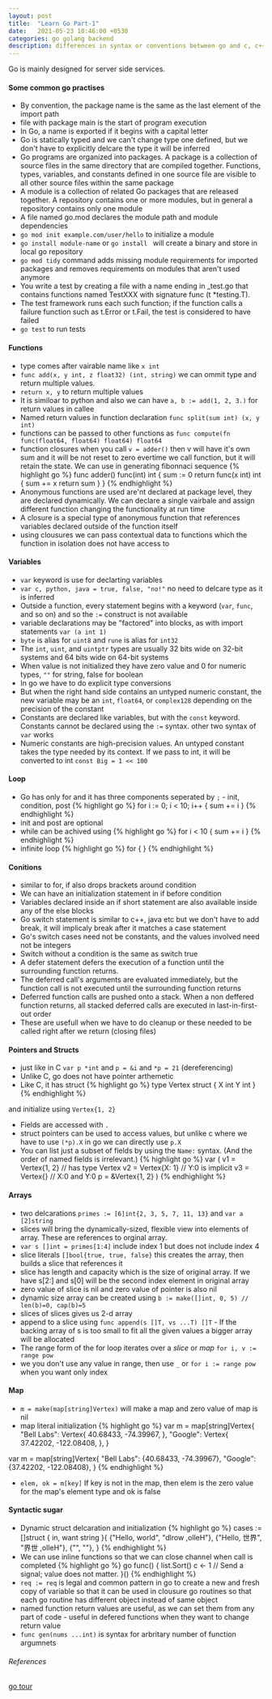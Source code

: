 ```yaml
---
layout: post
title:  "Learn Go Part-1"
date:   2021-05-23 10:46:00 +0530
categories: go golang backend
description: differences in syntax or conventions between go and c, c++, java
---
```

Go is mainly designed for server side services. 

#### Some common go practises
* By convention, the package name is the same as the last element of the import path
* file with package main is the start of program execution
* In Go, a name is exported if it begins with a capital letter
* Go is statically typed and we can't change type one defined, but we don't have to explicitly delcare the type it will be inferred
* Go programs are organized into packages. A package is a collection of source files in the same directory that are compiled together. Functions, types, variables, and constants defined in one source file are visible to all other source files within the same package
* A module is a collection of related Go packages that are released together. A repository contains one or more modules, but in general a repository contains only one module
* A file named go.mod  declares the module path and module dependencies
* `go mod init example.com/user/hello` to initialize a module 
* `go install module-name` or `go install ` will create a binary and store in local go repository
* `go mod tidy` command adds missing module requirements for imported packages and removes requirements on modules that aren't used anymore
* You write a test by creating a file with a name ending in _test.go that contains functions named TestXXX with signature func (t *testing.T).
* The test framework runs each such function; if the function calls a failure function such as t.Error or t.Fail, the test is considered to have failed
* `go test` to run tests

#### Functions
* type comes after vairable name like `x int`
* `func add(x, y int, z float32) (int, string)` we can ommit type and return multiple values. 
* `return x, y` to return multiple values
* It is similoar to python and also we can have `a, b := add(1, 2, 3.)` for return values in callee
* Named return values in function declaration `func split(sum int) (x, y int)`
* functions can be passed to other functions as `func compute(fn func(float64, float64) float64) float64`
* function closures when you call `v = adder()` then v will have it's own sum and it will be not reset to zero evertime we call function, but it will retain the state. We can use in generating fibonnaci sequence
{% highlight go %}
func adder() func(int) int {
	sum := 0
	return func(x int) int {
		sum += x
		return sum
	}
}
{% endhighlight %}
* Anonymous functions are used are'nt declared at package level, they are declared dynamically. We can declare a single vairbale and assign different function changing the functionality at run time
* A closure is a special type of anonymous function that references variables declared outside of the function itself
* using clousures we can pass contextual data to functions which the function in isolation does not have access to 

#### Variables
* `var` keyword is use for declarting variables
* `var c, python, java = true, false, "no!"` no need to delcare type as it is inferred
* Outside a function, every statement begins with a keyword (`var`, `func`, and so on) and so the `:=` construct is not available
* variable declarations may be "factored" into blocks, as with import statements `var (a int 1)`
* `byte` is alias for `uint8` and `rune` is alias for `int32` 
* The `int`, `uint`, and `uintptr` types are usually 32 bits wide on 32-bit systems and 64 bits wide on 64-bit systems
* When value is not initialized they have zero value and 0 for numeric types, `""` for string, false for boolean
* In go we have to do explicit type conversions
* But when the right hand side contains an untyped numeric constant, the new variable may be an `int`, `float64`, or `complex128` depending on the precision of the constant
* Constants are declared like variables, but with the `const` keyword. Constants cannot be declared using the `:=` syntax. other two syntax of `var` works
* Numeric constants are high-precision values. An untyped constant takes the type needed by its context. If we pass to int, it will be converted to int
`const Big = 1 << 100`

#### Loop
* Go has only for and it has three components seperated by `;` - init, condition, post
{% highlight go %}
for i := 0; i < 10; i++ {
	sum += i
}
{% endhighlight %}
* init and post are optional
* while can be achived using
{% highlight go %}
for i < 10 {
	sum += i
}
{% endhighlight %}
* infinite loop
{% highlight go %}
for  {
}
{% endhighlight %}

#### Conitions
* similar to for, if also drops brackets around condition
* We can have an initialization statement in if before condition
* Variables declared inside an if short statement are also available inside any of the else blocks
* Go switch statement is similar to c++, java etc but we don't have to add break, it will implicaly break after it matches a case statement
* Go's switch cases need not be constants, and the values involved need not be integers
* Switch without a condition is the same as switch true
* A defer statement defers the execution of a function until the surrounding function returns.
* The deferred call's arguments are evaluated immediately, but the function call is not executed until the surrounding function returns
* Deferred function calls are pushed onto a stack. When a non deffered function returns, all stacked deferred calls are executed in last-in-first-out order
* These are usefull when we have to do cleanup or these needed to be called right after we return (closing files)

#### Pointers and Structs
* just like in C `var p *int` and `p = &i` and `*p = 21` (dereferencing)
* Unlike C, go does not have pointer arthemetic
* Like C, it has struct 
{% highlight go %}
type Vertex struct {
	X int
	Y int
}
{% endhighlight %}

and initialize using `Vertex{1, 2}`
* Fields are accessed with `.`
* struct pointers can be used to access values, but unlike c where we have to use `(*p).X` in go we can directly use `p.X`
* You can list just a subset of fields by using the `Name:` syntax. (And the order of named fields is irrelevant.)
{% highlight go %}
var (
	v1 = Vertex{1, 2}  // has type Vertex
	v2 = Vertex{X: 1}  // Y:0 is implicit
	v3 = Vertex{}      // X:0 and Y:0
	p  = &Vertex{1, 2} 
)
{% endhighlight %}

#### Arrays
* two delcarations `primes := [6]int{2, 3, 5, 7, 11, 13}` and `var a [2]string`
* slices will bring the dynamically-sized, flexible view into elements of array. These are references to orginal array.
* `var s []int = primes[1:4]` include index 1 but does not include index 4
* slice literals `[]bool{true, true, false}` this creates the array, then builds a slice that references it
* slice has length and capacity which is the size of original array. If we have s[2:] and s[0] will be the second index element in original array
* zero value of slice is nil and zero value of pointer is also nil
* dynamic size array can be created using `b := make([]int, 0, 5) // len(b)=0, cap(b)=5`
* slices of slices gives us 2-d array
* append to a slice using `func append(s []T, vs ...T) []T` - If the backing array of s is too small to fit all the given values a bigger array will be allocated
* The range form of the for loop iterates over a _slice_ or _map_ `for i, v := range pow`
* we you don't use any value in range, then use `_` or `for i := range pow` when you want only index

#### Map
* `m = make(map[string]Vertex)` will make a map and zero value of map is nil
* map literal initialization
{% highlight go %}
var m = map[string]Vertex{
	"Bell Labs": Vertex{
		40.68433, -74.39967,
	},
	"Google": Vertex{
		37.42202, -122.08408,
	},
}

var m = map[string]Vertex{
	"Bell Labs": {40.68433, -74.39967},
	"Google":    {37.42202, -122.08408},
}
{% endhighlight %}
* `elem, ok = m[key]` If key is not in the map, then elem is the zero value for the map's element type and ok is false

#### Syntactic sugar
* Dynamic struct delcaration and initialization
{% highlight go %}
cases := []struct {
		in, want string
	}{
		{"Hello, world", "dlrow ,olleH"},
		{"Hello, 世界", "界世 ,olleH"},
		{"", ""},
	}
{% endhighlight %}
* We can use inline functions so that we can close channel when call is completed
{% highlight go %}
go func() {
    list.Sort()
    c <- 1  // Send a signal; value does not matter.
}()
{% endhighlight %}
* `req := req` is legal and common pattern in go to create a new and fresh copy of variable so that it can be used in clousure go routines so that each go routine has different object instead of same object
* named function return values are useful, as we can set them from any part of code - useful in defered functions when they want to change return value
* `func gen(nums ...int)` is syntax for arbritary number of function argumnets

###### References
[go tour][go-tour]

[go-tour]: https://tour.golang.org/